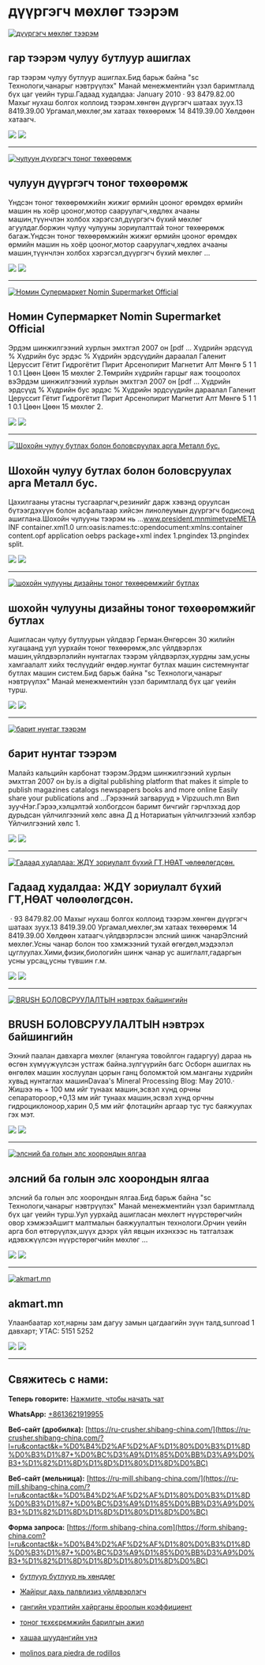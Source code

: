 # дүүргэгч мөхлөг тээрэм

<a href="https://swt.shibang-china.com/?l=ru&img&k=%D0%B4%D2%AF%D2%AF%D1%80%D0%B3%D1%8D%D0%B3%D1%87+%D0%BC%D3%A9%D1%85%D0%BB%D3%A9%D0%B3+%D1%82%D1%8D%D1%8D%D1%80%D1%8D%D0%BC" target="_blank">![дүүргэгч мөхлөг тээрэм](http://static.shibang-china.com/all-800x300/1114.jpg)</a>

## гар тээрэм чулуу бутлуур ашиглах
гар тээрэм чулуу бутлуур ашиглах.Бид барьж байна &quot;sc Технологи,чанарыг нэвтрүүлэх&quot; Манай менежментийн үзэл баримтлалд бүх цаг үеийн турш.Гадаад худалдаа: January 2010&nbsp;&#0183;&#32;93 8479.82.00 Махыг нухаш болгох коллоид тээрэм.хөнгөн дүүргэгч шатаах зуух.13 8419.39.00 Ургамал,мөхлөг,эм хатаах төхөөрөмж 14 8419.39.00 Хөлдөөн хатаагч.


<a href="https://whatsapp.shibangsoft.com/WhatsApp.php" target="_blank" title="WhatsApp">![](http://static.shibang-china.com/icon/whatsapp.png)</a> <a href="https://swt.shibang-china.com/?l=ru&icon&k=%D0%B4%D2%AF%D2%AF%D1%80%D0%B3%D1%8D%D0%B3%D1%87+%D0%BC%D3%A9%D1%85%D0%BB%D3%A9%D0%B3+%D1%82%D1%8D%D1%8D%D1%80%D1%8D%D0%BC" target="_blank">![](http://static.shibang-china.com/icon/chat-ru.png)</a>

---

<a href="https://swt.shibang-china.com/?l=ru&img&k=%D0%B4%D2%AF%D2%AF%D1%80%D0%B3%D1%8D%D0%B3%D1%87+%D0%BC%D3%A9%D1%85%D0%BB%D3%A9%D0%B3+%D1%82%D1%8D%D1%8D%D1%80%D1%8D%D0%BC" target="_blank">![чулуун дүүргэгч тоног төхөөрөмж](http://static.shibang-china.com/all-800x300/1470.jpg)</a>

## чулуун дүүргэгч тоног төхөөрөмж
Үндсэн тоног төхөөрөмжийн жижиг өрмийн цооног өрөмдөх өрмийн машин нь хоёр цооног,мотор сааруулагч,хөдлөх ачааны машин,түүнчлэн холбох хэрэгсэл,дүүргэгч бүхий мөхлөг агуулдаг.боржин чулуу чулууны зориулалттай тоног төхөөрөмж багаж.Үндсэн тоног төхөөрөмжийн жижиг өрмийн цооног өрөмдөх өрмийн машин нь хоёр цооног,мотор сааруулагч,хөдлөх ачааны машин,түүнчлэн холбох хэрэгсэл,дүүргэгч бүхий мөхлөг …


<a href="https://whatsapp.shibangsoft.com/WhatsApp.php" target="_blank" title="WhatsApp">![](http://static.shibang-china.com/icon/whatsapp.png)</a> <a href="https://swt.shibang-china.com/?l=ru&icon&k=%D0%B4%D2%AF%D2%AF%D1%80%D0%B3%D1%8D%D0%B3%D1%87+%D0%BC%D3%A9%D1%85%D0%BB%D3%A9%D0%B3+%D1%82%D1%8D%D1%8D%D1%80%D1%8D%D0%BC" target="_blank">![](http://static.shibang-china.com/icon/chat-ru.png)</a>

---

<a href="https://swt.shibang-china.com/?l=ru&img&k=%D0%B4%D2%AF%D2%AF%D1%80%D0%B3%D1%8D%D0%B3%D1%87+%D0%BC%D3%A9%D1%85%D0%BB%D3%A9%D0%B3+%D1%82%D1%8D%D1%8D%D1%80%D1%8D%D0%BC" target="_blank">![Номин Супермаркет Nomin Supermarket Official](http://static.shibang-china.com/all-800x300/1420.jpg)</a>

## Номин Супермаркет Nomin Supermarket Official
Эрдэм шинжилгээний хурлын эмхтгэл 2007 он [pdf … Хүдрийн эрдсүүд % Хүдрийн бус эрдэс % Хүдрийн эрдсүүдийн дараалал Галенит Церуссит Гётит Гидрогётит Пирит Арсенопирит Магнетит Алт Мөнгө 5 1 1 1 0.1 Цөөн Цөөн 15 мөхлөг 2.Төмрийн хүдрийн гарцыг яаж тооцоолох вэЭрдэм шинжилгээний хурлын эмхтгэл 2007 он [pdf … Хүдрийн эрдсүүд % Хүдрийн бус эрдэс % Хүдрийн эрдсүүдийн дараалал Галенит Церуссит Гётит Гидрогётит Пирит Арсенопирит Магнетит Алт Мөнгө 5 1 1 1 0.1 Цөөн Цөөн 15 мөхлөг 2.


<a href="https://whatsapp.shibangsoft.com/WhatsApp.php" target="_blank" title="WhatsApp">![](http://static.shibang-china.com/icon/whatsapp.png)</a> <a href="https://swt.shibang-china.com/?l=ru&icon&k=%D0%B4%D2%AF%D2%AF%D1%80%D0%B3%D1%8D%D0%B3%D1%87+%D0%BC%D3%A9%D1%85%D0%BB%D3%A9%D0%B3+%D1%82%D1%8D%D1%8D%D1%80%D1%8D%D0%BC" target="_blank">![](http://static.shibang-china.com/icon/chat-ru.png)</a>

---

<a href="https://swt.shibang-china.com/?l=ru&img&k=%D0%B4%D2%AF%D2%AF%D1%80%D0%B3%D1%8D%D0%B3%D1%87+%D0%BC%D3%A9%D1%85%D0%BB%D3%A9%D0%B3+%D1%82%D1%8D%D1%8D%D1%80%D1%8D%D0%BC" target="_blank">![Шохойн чулуу бутлах болон боловсруулах арга Металл бус.](http://static.shibang-china.com/all-800x300/904.jpg)</a>

## Шохойн чулуу бутлах болон боловсруулах арга Металл бус.
Цахилгааны утасны тусгаарлагч,резинийг дарж хэвэнд оруулсан бүтээгдэхүүн болон асфальтаар хийсэн линолеумын дүүргэгч бодисонд ашиглана.Шохойн чулууны тээрэм нь …www.president.mnmimetypeMETA INF container.xml1.0 urn:oasis:names:tc:opendocument:xmlns:container content.opf application oebps package+xml index 1.pngindex 13.pngindex split.


<a href="https://whatsapp.shibangsoft.com/WhatsApp.php" target="_blank" title="WhatsApp">![](http://static.shibang-china.com/icon/whatsapp.png)</a> <a href="https://swt.shibang-china.com/?l=ru&icon&k=%D0%B4%D2%AF%D2%AF%D1%80%D0%B3%D1%8D%D0%B3%D1%87+%D0%BC%D3%A9%D1%85%D0%BB%D3%A9%D0%B3+%D1%82%D1%8D%D1%8D%D1%80%D1%8D%D0%BC" target="_blank">![](http://static.shibang-china.com/icon/chat-ru.png)</a>

---

<a href="https://swt.shibang-china.com/?l=ru&img&k=%D0%B4%D2%AF%D2%AF%D1%80%D0%B3%D1%8D%D0%B3%D1%87+%D0%BC%D3%A9%D1%85%D0%BB%D3%A9%D0%B3+%D1%82%D1%8D%D1%8D%D1%80%D1%8D%D0%BC" target="_blank">![шохойн чулууны дизайны тоног төхөөрөмжийг бутлах](http://static.shibang-china.com/all-800x300/1497.jpg)</a>

## шохойн чулууны дизайны тоног төхөөрөмжийг бутлах
Ашигласан чулуу бутлуурын үйлдвэр Герман.Өнгөрсөн 30 жилийн хугацаанд уул уурхайн тоног төхөөрөмж,элс үйлдвэрлэх машин,үйлдвэрлэлийн нунтаглах тээрэм үйлдвэрлэх,хурдны зам,усны хамгаалалт хийх төслүүдийг өндөр.нунтаг бутлах машин системнунтаг бутлах машин систем.Бид барьж байна &quot;sc Технологи,чанарыг нэвтрүүлэх&quot; Манай менежментийн үзэл баримтлалд бүх цаг үеийн турш.


<a href="https://whatsapp.shibangsoft.com/WhatsApp.php" target="_blank" title="WhatsApp">![](http://static.shibang-china.com/icon/whatsapp.png)</a> <a href="https://swt.shibang-china.com/?l=ru&icon&k=%D0%B4%D2%AF%D2%AF%D1%80%D0%B3%D1%8D%D0%B3%D1%87+%D0%BC%D3%A9%D1%85%D0%BB%D3%A9%D0%B3+%D1%82%D1%8D%D1%8D%D1%80%D1%8D%D0%BC" target="_blank">![](http://static.shibang-china.com/icon/chat-ru.png)</a>

---

<a href="https://swt.shibang-china.com/?l=ru&img&k=%D0%B4%D2%AF%D2%AF%D1%80%D0%B3%D1%8D%D0%B3%D1%87+%D0%BC%D3%A9%D1%85%D0%BB%D3%A9%D0%B3+%D1%82%D1%8D%D1%8D%D1%80%D1%8D%D0%BC" target="_blank">![барит нунтаг тээрэм](http://static.shibang-china.com/all-800x300/830.jpg)</a>

## барит нунтаг тээрэм
Малайз кальцийн карбонат тээрэм.Эрдэм шинжилгээний хурлын эмхтгэл 2007 он by.is a digital publishing platform that makes it simple to publish magazines catalogs newspapers books and more online Easily share your publications and …Гэрээний загварууд &#187; Vipzuuch.mn Вип зуучНэг.Гэрээ,хэлцэлтэй холбогдсон баримт бичгийг гэрчлэхэд дор дурьдсан үйлчилгээний хөлс авна Д д Нотариатын үйлчилгээний хэлбэр Үйлчилгээний хөлс 1.


<a href="https://whatsapp.shibangsoft.com/WhatsApp.php" target="_blank" title="WhatsApp">![](http://static.shibang-china.com/icon/whatsapp.png)</a> <a href="https://swt.shibang-china.com/?l=ru&icon&k=%D0%B4%D2%AF%D2%AF%D1%80%D0%B3%D1%8D%D0%B3%D1%87+%D0%BC%D3%A9%D1%85%D0%BB%D3%A9%D0%B3+%D1%82%D1%8D%D1%8D%D1%80%D1%8D%D0%BC" target="_blank">![](http://static.shibang-china.com/icon/chat-ru.png)</a>

---

<a href="https://swt.shibang-china.com/?l=ru&img&k=%D0%B4%D2%AF%D2%AF%D1%80%D0%B3%D1%8D%D0%B3%D1%87+%D0%BC%D3%A9%D1%85%D0%BB%D3%A9%D0%B3+%D1%82%D1%8D%D1%8D%D1%80%D1%8D%D0%BC" target="_blank">![Гадаад худалдаа: ЖДҮ зориулалт бүхий ГТ,НӨАТ чөлөөлөгдсөн.](http://static.shibang-china.com/all-800x300/485.jpg)</a>

## Гадаад худалдаа: ЖДҮ зориулалт бүхий ГТ,НӨАТ чөлөөлөгдсөн.
&nbsp;&#0183;&#32;93 8479.82.00 Махыг нухаш болгох коллоид тээрэм.хөнгөн дүүргэгч шатаах зуух.13 8419.39.00 Ургамал,мөхлөг,эм хатаах төхөөрөмж 14 8419.39.00 Хөлдөөн хатаагч.үйлдвэрлэсэн элсний шинж чанарЭлсний мөхлөг.Усны чанар болон тоо хэмжээний тухай өгөгдөл,мэдээлэл цуглуулах.Хими,физик,биологийн шинж чанар ус ашиглалт,гадаргын усны урсац,усны түвшин г.м.


<a href="https://whatsapp.shibangsoft.com/WhatsApp.php" target="_blank" title="WhatsApp">![](http://static.shibang-china.com/icon/whatsapp.png)</a> <a href="https://swt.shibang-china.com/?l=ru&icon&k=%D0%B4%D2%AF%D2%AF%D1%80%D0%B3%D1%8D%D0%B3%D1%87+%D0%BC%D3%A9%D1%85%D0%BB%D3%A9%D0%B3+%D1%82%D1%8D%D1%8D%D1%80%D1%8D%D0%BC" target="_blank">![](http://static.shibang-china.com/icon/chat-ru.png)</a>

---

<a href="https://swt.shibang-china.com/?l=ru&img&k=%D0%B4%D2%AF%D2%AF%D1%80%D0%B3%D1%8D%D0%B3%D1%87+%D0%BC%D3%A9%D1%85%D0%BB%D3%A9%D0%B3+%D1%82%D1%8D%D1%8D%D1%80%D1%8D%D0%BC" target="_blank">![BRUSH БОЛОВСРУУЛАЛТЫН нэвтрэх байшингийн](http://static.shibang-china.com/all-800x300/905.jpg)</a>

## BRUSH БОЛОВСРУУЛАЛТЫН нэвтрэх байшингийн
Эхний паалан давхарга мөхлөг (ялангуяа товойлгон гадаргуу) дараа нь өсгөн хүмүүжүүлсэн устгаж байна.зүлгүүрийн багс Осборн ашиглах нь өнгөлөх машин хослуулан цорын ганц боломжтой юм.манганы хүдрийн хувьд нунтаглах машинDavaa's Mineral Processing Blog: May 2010.&#183; Жишээ нь + 100 мм ийг тунаах машин,эсвэл хүнд орчны сепаратороор,+0,13 мм ийг тунаах машин,эсвэл хүнд орчны гидроциклоноор,харин 0,5 мм ийг флотацийн аргаар тус тус баяжуулах гэх мэт.


<a href="https://whatsapp.shibangsoft.com/WhatsApp.php" target="_blank" title="WhatsApp">![](http://static.shibang-china.com/icon/whatsapp.png)</a> <a href="https://swt.shibang-china.com/?l=ru&icon&k=%D0%B4%D2%AF%D2%AF%D1%80%D0%B3%D1%8D%D0%B3%D1%87+%D0%BC%D3%A9%D1%85%D0%BB%D3%A9%D0%B3+%D1%82%D1%8D%D1%8D%D1%80%D1%8D%D0%BC" target="_blank">![](http://static.shibang-china.com/icon/chat-ru.png)</a>

---

<a href="https://swt.shibang-china.com/?l=ru&img&k=%D0%B4%D2%AF%D2%AF%D1%80%D0%B3%D1%8D%D0%B3%D1%87+%D0%BC%D3%A9%D1%85%D0%BB%D3%A9%D0%B3+%D1%82%D1%8D%D1%8D%D1%80%D1%8D%D0%BC" target="_blank">![элсний ба голын элс хоорондын ялгаа](http://static.shibang-china.com/all-800x300/223.jpg)</a>

## элсний ба голын элс хоорондын ялгаа
элсний ба голын элс хоорондын ялгаа.Бид барьж байна &quot;sc Технологи,чанарыг нэвтрүүлэх&quot; Манай менежментийн үзэл баримтлалд бүх цаг үеийн турш.Уул уурхайд ашигласан мөхлөгт нүүрстөрөгчийн овор хэмжээАшигт малтмалын баяжуулалтын технологи.Орчин үеийн арга бол өтгөрүүлэх,шүүх дээрх үйл явцын ихэнхээс нь татгалзаж идэвхжүүлсэн нүүрстөрөгчийн мөхлөг …


<a href="https://whatsapp.shibangsoft.com/WhatsApp.php" target="_blank" title="WhatsApp">![](http://static.shibang-china.com/icon/whatsapp.png)</a> <a href="https://swt.shibang-china.com/?l=ru&icon&k=%D0%B4%D2%AF%D2%AF%D1%80%D0%B3%D1%8D%D0%B3%D1%87+%D0%BC%D3%A9%D1%85%D0%BB%D3%A9%D0%B3+%D1%82%D1%8D%D1%8D%D1%80%D1%8D%D0%BC" target="_blank">![](http://static.shibang-china.com/icon/chat-ru.png)</a>

---

<a href="https://swt.shibang-china.com/?l=ru&img&k=%D0%B4%D2%AF%D2%AF%D1%80%D0%B3%D1%8D%D0%B3%D1%87+%D0%BC%D3%A9%D1%85%D0%BB%D3%A9%D0%B3+%D1%82%D1%8D%D1%8D%D1%80%D1%8D%D0%BC" target="_blank">![akmart.mn](http://static.shibang-china.com/all-800x300/1309.jpg)</a>

## akmart.mn
Улаанбаатар хот,нарны зам дагуу замын цагдаагийн зүүн талд,sunroad 1 давхарт; УТАС: 5151 5252

<a href="https://whatsapp.shibangsoft.com/WhatsApp.php" target="_blank" title="WhatsApp">![](http://static.shibang-china.com/icon/whatsapp.png)</a> <a href="https://swt.shibang-china.com/?l=ru&icon&k=%D0%B4%D2%AF%D2%AF%D1%80%D0%B3%D1%8D%D0%B3%D1%87+%D0%BC%D3%A9%D1%85%D0%BB%D3%A9%D0%B3+%D1%82%D1%8D%D1%8D%D1%80%D1%8D%D0%BC" target="_blank">![](http://static.shibang-china.com/icon/chat-ru.png)</a>

---
## Свяжитесь с нами:

**Теперь говорите:** [Нажмите, чтобы начать чат](https://swt.shibang-china.com?l=ru&contact&k=%D0%B4%D2%AF%D2%AF%D1%80%D0%B3%D1%8D%D0%B3%D1%87+%D0%BC%D3%A9%D1%85%D0%BB%D3%A9%D0%B3+%D1%82%D1%8D%D1%8D%D1%80%D1%8D%D0%BC)

**WhatsApp:**  [+8613621919955](https://whatsapp.shibangsoft.com/WhatsApp.php)

**Веб-сайт (дробилка):** [https://ru-crusher.shibang-china.com/](https://ru-crusher.shibang-china.com/?l=ru&contact&k=%D0%B4%D2%AF%D2%AF%D1%80%D0%B3%D1%8D%D0%B3%D1%87+%D0%BC%D3%A9%D1%85%D0%BB%D3%A9%D0%B3+%D1%82%D1%8D%D1%8D%D1%80%D1%8D%D0%BC)

**Веб-сайт (мельница):** [https://ru-mill.shibang-china.com/](https://ru-mill.shibang-china.com/?l=ru&contact&k=%D0%B4%D2%AF%D2%AF%D1%80%D0%B3%D1%8D%D0%B3%D1%87+%D0%BC%D3%A9%D1%85%D0%BB%D3%A9%D0%B3+%D1%82%D1%8D%D1%8D%D1%80%D1%8D%D0%BC)

**Форма запроса:** [https://form.shibang-china.com](https://form.shibang-china.com?l=ru&contact&k=%D0%B4%D2%AF%D2%AF%D1%80%D0%B3%D1%8D%D0%B3%D1%87+%D0%BC%D3%A9%D1%85%D0%BB%D3%A9%D0%B3+%D1%82%D1%8D%D1%8D%D1%80%D1%8D%D0%BC)

* [бутлуур бутлуур нь хөнддөг](../126/%D0%B1%D1%83%D1%82%D0%BB%D1%83%D1%83%D1%80%20%D0%B1%D1%83%D1%82%D0%BB%D1%83%D1%83%D1%80%20%D0%BD%D1%8C%20%D1%85%D3%A9%D0%BD%D0%B4%D0%B4%D3%A9%D0%B3.md)

* [Жайipur дахь палвлизиз үйлдвэрлэгч](../127/%D0%96%D0%B0%D0%B9ipur%20%D0%B4%D0%B0%D1%85%D1%8C%20%D0%BF%D0%B0%D0%BB%D0%B2%D0%BB%D0%B8%D0%B7%D0%B8%D0%B7%20%D2%AF%D0%B9%D0%BB%D0%B4%D0%B2%D1%8D%D1%80%D0%BB%D1%8D%D0%B3%D1%87.md)

* [гангийн үрэлтийн хайрганы ёроолын коэффициент](../127/%D0%B3%D0%B0%D0%BD%D0%B3%D0%B8%D0%B9%D0%BD%20%D2%AF%D1%80%D1%8D%D0%BB%D1%82%D0%B8%D0%B9%D0%BD%20%D1%85%D0%B0%D0%B9%D1%80%D0%B3%D0%B0%D0%BD%D1%8B%20%D1%91%D1%80%D0%BE%D0%BE%D0%BB%D1%8B%D0%BD%20%D0%BA%D0%BE%D1%8D%D1%84%D1%84%D0%B8%D1%86%D0%B8%D0%B5%D0%BD%D1%82.md)

* [тоног тєхєєрємжийн барилгын ажил](../126/%D1%82%D0%BE%D0%BD%D0%BE%D0%B3%20%D1%82%D1%94%D1%85%D1%94%D1%94%D1%80%D1%94%D0%BC%D0%B6%D0%B8%D0%B9%D0%BD%20%D0%B1%D0%B0%D1%80%D0%B8%D0%BB%D0%B3%D1%8B%D0%BD%20%D0%B0%D0%B6%D0%B8%D0%BB.md)

* [хашаа шуудангийн үнэ](../129/%D1%85%D0%B0%D1%88%D0%B0%D0%B0%20%D1%88%D1%83%D1%83%D0%B4%D0%B0%D0%BD%D0%B3%D0%B8%D0%B9%D0%BD%20%D2%AF%D0%BD%D1%8D.md)

* [molinos para piedra de rodillos](../128/molinos%20para%20piedra%20de%20rodillos.md)